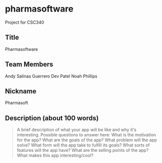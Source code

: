 # pharmasoftware
Project for CSC340

## Title

Pharmasoftware

## Team Members

Andy Salinas Guerrero
Dev Patel
Noah Phillips

## Nickname

Pharmasoft

## Description (about 100 words)

> A brief description of what your app will be like and why it's
> interesting.
> Possible questions to answer here:
> What is the motivation for the app?
> What are the goals of the app?
> What problem will the app solve?
> What form will the app take to fulfill its goals?
> What sorts of features will the app have?
> What are the selling points of the app?
> What makes this app interesting/cool?
